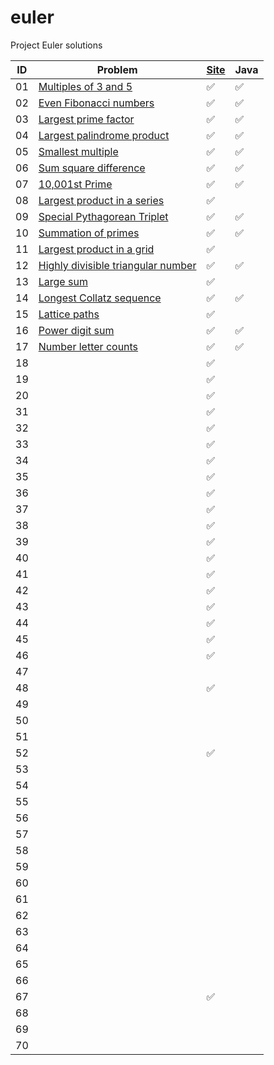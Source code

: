 # euler

Project Euler solutions




| ID | Problem | [Site](https://projecteuler.net "Problem has been completed on the Project Euler website") | Java |
|---|---|---|---|
| 01 | [Multiples of 3 and 5](https://projecteuler.net/problem=1) | :white_check_mark: | :white_check_mark: |
| 02 | [Even Fibonacci numbers](https://projecteuler.net/problem=2) | :white_check_mark: | :white_check_mark: |
| 03 | [Largest prime factor](https://projecteuler.net/problem=3) | :white_check_mark: | :white_check_mark: |
| 04 | [Largest palindrome product](https://projecteuler.net/problem=4) | :white_check_mark: | :white_check_mark: |
| 05 | [Smallest multiple](https://projecteuler.net/problem=5) | :white_check_mark: | :white_check_mark: |
| 06 | [Sum square difference](https://projecteuler.net/problem=6) | :white_check_mark: | :white_check_mark: |
| 07 | [10,001st Prime](https://projecteuler.net/problem=7) | :white_check_mark: | :white_check_mark: |
| 08 | [Largest product in a series](https://projecteuler.net/problem=8) | :white_check_mark: |  |
| 09 | [Special Pythagorean Triplet](https://projecteuler.net/problem=9) | :white_check_mark: | :white_check_mark: |
| 10 | [Summation of primes](https://projecteuler.net/problem=10) | :white_check_mark: | :white_check_mark: |
| 11 | [Largest product in a grid](https://projecteuler.net/problem=11) | :white_check_mark: |  |
| 12 | [Highly divisible triangular number](https://projecteuler.net/problem=12) | :white_check_mark: | :white_check_mark: |
| 13 | [Large sum](https://projecteuler.net/problem=13) | :white_check_mark: |  |
| 14 | [Longest Collatz sequence](https://projecteuler.net/problem=14) | :white_check_mark: | :white_check_mark: |
| 15 | [Lattice paths](https://projecteuler.net/problem=15) | :white_check_mark: |  |
| 16 | [Power digit sum](https://projecteuler.net/problem=16) | :white_check_mark: | :white_check_mark: |
| 17 | [Number letter counts](https://projecteuler.net/problem=17) | :white_check_mark: | :white_check_mark: |
| 18 | [](https://projecteuler.net/problem=18) | :white_check_mark: |  |
| 19 | [](https://projecteuler.net/problem=19) | :white_check_mark: |  |
| 20 |  | :white_check_mark: |  |
| 31 |  | :white_check_mark: |  |
| 32 |  | :white_check_mark: |  |
| 33 |  | :white_check_mark: |  |
| 34 |  | :white_check_mark: |  |
| 35 |  | :white_check_mark: |  |
| 36 |  | :white_check_mark: |  |
| 37 |  | :white_check_mark: |  |
| 38 |  | :white_check_mark: |  |
| 39 |  | :white_check_mark: |  |
| 40 |  | :white_check_mark: |  |
| 41 |  | :white_check_mark: |  |
| 42 |  | :white_check_mark: |  |
| 43 |  | :white_check_mark: |  |
| 44 |  | :white_check_mark: |  |
| 45 |  | :white_check_mark: |  |
| 46 |  | :white_check_mark: |  |
| 47 |  |  |  |
| 48 |  | :white_check_mark: |  |
| 49 |  |  |  |
| 50 |  |  |  |
| 51 |  |  |  |
| 52 |  | :white_check_mark: |  |
| 53 |  |  |  |
| 54 |  |  |  |
| 55 |  |  |  |
| 56 |  |  |  |
| 57 |  |  |  |
| 58 |  |  |  |
| 59 |  |  |  |
| 60 |  |  |  |
| 61 |  |  |  |
| 62 |  |  |  |
| 63 |  |  |  |
| 64 |  |  |  |
| 65 |  |  |  |
| 66 |  |  |  |
| 67 |  | :white_check_mark: |  |
| 68 |  |  |  |
| 69 |  |  |  |
| 70 |  |  |  |
